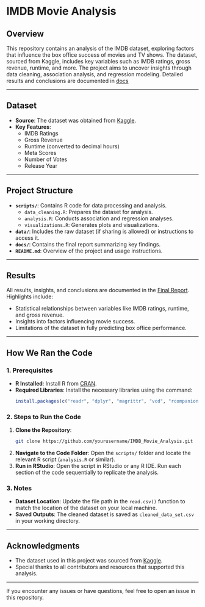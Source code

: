 # **IMDB Movie Analysis**

## **Overview**
This repository contains an analysis of the IMDB dataset, exploring factors that influence the box office success of movies and TV shows. The dataset, sourced from Kaggle, includes key variables such as IMDB ratings, gross revenue, runtime, and more. The project aims to uncover insights through data cleaning, association analysis, and regression modeling. Detailed results and conclusions are documented in [docs](https://github.com/giocondaprada91/IMDB_Movie_Analysis/blob/ee6f73de8a1ad1d72f60b6423e30c6006ac36d0c/docs)

---

## **Dataset**
- **Source**: The dataset was obtained from [Kaggle](https://www.kaggle.com/).
- **Key Features**:
  - IMDB Ratings
  - Gross Revenue
  - Runtime (converted to decimal hours)
  - Meta Scores
  - Number of Votes
  - Release Year

---

## **Project Structure**
- **`scripts/`**: Contains R code for data processing and analysis.
  - `data_cleaning.R`: Prepares the dataset for analysis.
  - `analysis.R`: Conducts association and regression analyses.
  - `visualizations.R`: Generates plots and visualizations.
- **`data/`**: Includes the raw dataset (if sharing is allowed) or instructions to access it.
- **`docs/`**: Contains the final report summarizing key findings.
- **`README.md`**: Overview of the project and usage instructions.

---

## **Results**
All results, insights, and conclusions are documented in the [Final Report](./docs/final_report.pdf). Highlights include:
- Statistical relationships between variables like IMDB ratings, runtime, and gross revenue.
- Insights into factors influencing movie success.
- Limitations of the dataset in fully predicting box office performance.

---

## **How We Ran the Code**

### **1. Prerequisites**
- **R Installed**: Install R from [CRAN](https://cran.r-project.org/).
- **Required Libraries**: Install the necessary libraries using the command:
  ```R
  install.packages(c("readr", "dplyr", "magrittr", "vcd", "rcompanion", "corrplot", "ggplot2", "regclass"))
  ```

### **2. Steps to Run the Code**
1. **Clone the Repository**:
   ```bash
   git clone https://github.com/yourusername/IMDB_Movie_Analysis.git
   ```
2. **Navigate to the Code Folder**:
   Open the `scripts/` folder and locate the relevant R script (`analysis.R` or similar).
3. **Run in RStudio**:
   Open the script in RStudio or any R IDE. Run each section of the code sequentially to replicate the analysis.

### **3. Notes**
- **Dataset Location**: Update the file path in the `read.csv()` function to match the location of the dataset on your local machine.
- **Saved Outputs**: The cleaned dataset is saved as `cleaned_data_set.csv` in your working directory.

---

## **Acknowledgments**
- The dataset used in this project was sourced from [Kaggle](https://www.kaggle.com/).
- Special thanks to all contributors and resources that supported this analysis.

---

If you encounter any issues or have questions, feel free to open an issue in this repository.
